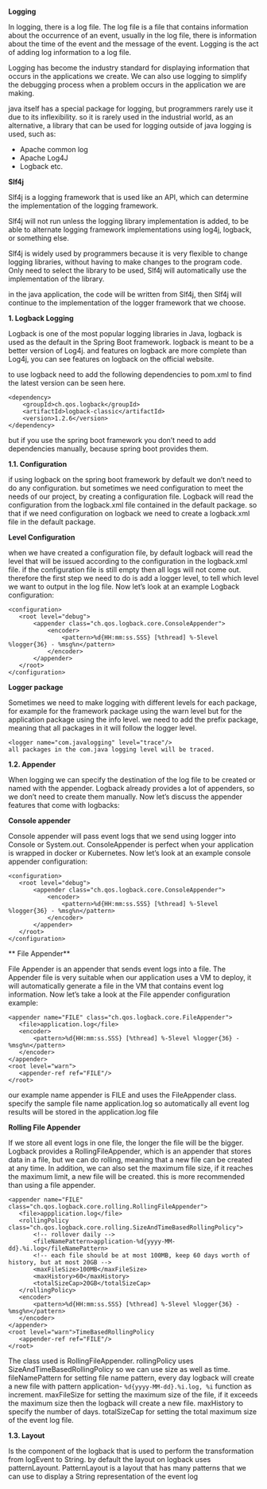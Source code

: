 **Logging**

In logging, there is a log file. The log file is a file that contains information about the occurrence of an event, usually in the log file, 
there is information about the time of the event and the message of the event. Logging is the act of adding log information to a log file.

Logging has become the industry standard for displaying information that occurs in the applications we create. We can also use logging to 
simplify the debugging process when a problem occurs in the application we are making.

java itself has a special package for logging, but programmers rarely use it due to its inflexibility. so it is rarely used in the 
industrial world, as an alternative, a library that can be used for logging outside of java logging is used, such as:

- Apache common log
- Apache Log4J
- Logback
etc.

**Slf4j**

Slf4j is a logging framework that is used like an API, which can determine the implementation of the logging framework.

Slf4j will not run unless the logging library implementation is added, to be able to alternate logging framework implementations using log4j,
logback, or something else.

Slf4j is widely used by programmers because it is very flexible to change logging libraries, without having to make changes to the program code.
Only need to select the library to be used, Slf4j will automatically use the implementation of the library.


in the java application, the code will be written from Slf4j, then Slf4j will continue to the implementation of the logger framework that we 
choose.



**1. Logback Logging**
   
Logback is one of the most popular logging libraries in Java, logback is used as the default in the Spring Boot framework. logback is meant 
to be a better version of Log4j. and features on logback are more complete than Log4j, you can see features on logback on the official website.

to use logback need to add the following dependencies to pom.xml to find the latest version can be seen here.

```
<dependency>
    <groupId>ch.qos.logback</groupId>
    <artifactId>logback-classic</artifactId>
    <version>1.2.6</version>
</dependency>
```
but if you use the spring boot framework you don’t need to add dependencies manually, because spring boot provides them.

**1.1. Configuration**

if using logback on the spring boot framework by default we don’t need to do any configuration. but sometimes we need configuration 
to meet the needs of our project, by creating a configuration file. Logback will read the configuration from the logback.xml file 
contained in the default package. so that if we need configuration on logback we need to create a logback.xml file in the default package.


**Level Configuration**

when we have created a configuration file, by default logback will read the level that will be issued according to the 
configuration in the logback.xml file. if the configuration file is still empty then all logs will not come out. 
therefore the first step we need to do is add a logger level, to tell which level we want to output in the log file. 
Now let’s look at an example Logback configuration:

```
<configuration>
   <root level="debug">
       <appender class="ch.qos.logback.core.ConsoleAppender">
           <encoder>
               <pattern>%d{HH:mm:ss.SSS} [%thread] %-5level %logger{36} - %msg%n</pattern>
           </encoder>
       </appender>
   </root>
</configuration>
```

**Logger package**

Sometimes we need to make logging with different levels for each package, for example for the framework package using the warn level but 
for the application package using the info level. we need to add the prefix package, meaning that all packages in it will follow the logger 
level.

```
<logger name="com.javalogging" level="trace"/>
all packages in the com.java logging level will be traced.
```

**1.2. Appender**

When logging we can specify the destination of the log file to be created or named with the appender. Logback already provides a 
lot of appenders, so we don’t need to create them manually. Now let’s discuss the appender features that come with logbacks:

**Console appender**

Console appender will pass event logs that we send using logger into Console or System.out. ConsoleAppender is perfect when your 
application is wrapped in docker or Kubernetes. Now let’s look at an example console appender configuration:

```
<configuration>
   <root level="debug">
       <appender class="ch.qos.logback.core.ConsoleAppender">
           <encoder>
               <pattern>%d{HH:mm:ss.SSS} [%thread] %-5level %logger{36} - %msg%n</pattern>
           </encoder>
       </appender>
   </root>
</configuration>
```

** File Appender**

File Appender is an appender that sends event logs into a file. The Appender file is very suitable when our application uses a VM to deploy,
it will automatically generate a file in the VM that contains event log information. Now let’s take a look at the File appender configuration
example:

```
<appender name="FILE" class="ch.qos.logback.core.FileAppender">
   <file>application.log</file>
   <encoder>
       <pattern>%d{HH:mm:ss.SSS} [%thread] %-5level %logger{36} - %msg%n</pattern>
   </encoder>
</appender>
<root level="warn">
   <appender-ref ref="FILE"/>
</root>
```
our example name appender is FILE and uses the FileAppender class. specify the sample file name application.log so automatically all event log results will be stored in the application.log file

**Rolling File Appender**

If we store all event logs in one file, the longer the file will be the bigger. Logback provides a RollingFileAppender, which is an appender that stores data in a file, but we can do rolling, meaning that a new file can be created at any time. In addition, we can also set the maximum file size, if it reaches the maximum limit, a new file will be created. this is more recommended than using a file appender.

```
<appender name="FILE" class="ch.qos.logback.core.rolling.RollingFileAppender">
   <file>appplication.log</file>
   <rollingPolicy class="ch.qos.logback.core.rolling.SizeAndTimeBasedRollingPolicy">
       <!-- rollover daily -->
       <fileNamePattern>application-%d{yyyy-MM-dd}.%i.log</fileNamePattern>
       <!-- each file should be at most 100MB, keep 60 days worth of history, but at most 20GB -->
       <maxFileSize>100MB</maxFileSize>
       <maxHistory>60</maxHistory>
       <totalSizeCap>20GB</totalSizeCap>
   </rollingPolicy>
   <encoder>
       <pattern>%d{HH:mm:ss.SSS} [%thread] %-5level %logger{36} - %msg%n</pattern>
   </encoder>
</appender>
<root level="warn">TimeBasedRollingPolicy
   <appender-ref ref="FILE"/>
</root>
```

The class used is RollingFileAppender. rollingPolicy uses SizeAndTimeBasedRollingPolicy so we can use size as well as time. 
fileNamePattern for setting file name pattern, every day logback will create a new file with pattern application-
`%d{yyyy-MM-dd}.%i.log, %i` function as increment. maxFileSize for setting the maximum size of the file, if it exceeds the maximum 
size then the logback will create a new file. maxHistory to specify the number of days. totalSizeCap for setting the total maximum 
size of the event log file.

**1.3. Layout**

Is the component of the logback that is used to perform the transformation from logEvent to String. by default the layout on logback 
uses patternLayount. PatternLayout is a layout that has many patterns that we can use to display a String representation of the event log

